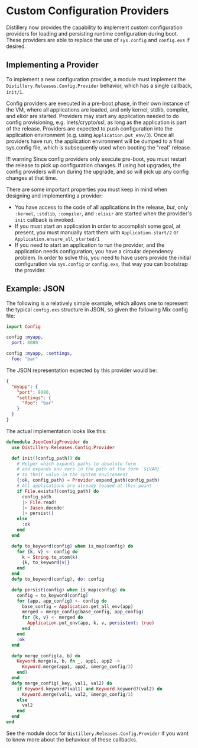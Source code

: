 # Custom Configuration Providers

Distillery now provides the capability to implement custom configuration
providers for loading and persisting runtime configuration during boot. These
providers are able to replace the use of `sys.config` and `config.exs` if
desired.

## Implementing a Provider

To implement a new configuration provider, a module must implement the
`Distillery.Releases.Config.Provider` behavior, which has a single callback, `init/1`.

Config providers are executed in a pre-boot phase, in their own instance of the
VM, where all applications are loaded, and only kernel, stdlib, compiler, and
elixir are started. Providers may start any application needed to do config provisioning,
e.g. inets/crypto/ssl, as long as the application is part of the release.
Providers are expected to push configuration into the application environment
(e.g. using `Application.put_env/3`). Once all providers have run, the
application environment will be dumped to a final sys.config file, which is
subsequently used when booting the "real" release.

!!! warning
    Since config providers only execute pre-boot, you must restart the release to
    pick up configuration changes. If using hot upgrades, the config providers
    will run during the upgrade, and so will pick up any config changes at that time.

There are some important properties you must keep in mind when designing and
implementing a provider:

- You have access to the code of all applications in the release, _but_, only
  `:kernel`, `:stdlib`, `:compiler`, and `:elixir` are started when the
  provider's `init` callback is invoked.
- If you must start an application in order to accomplish some goal, at present,
  you must manually start them with `Application.start/2` or
  `Application.ensure_all_started/1`
- If you need to start an application to run the provider, and the application
  needs configuration, you have a circular dependency problem. In order to solve
  this, you need to have users provide the initial configuration via
  `sys.config` or `config.exs`, that way you can bootstrap the provider.
  
## Example: JSON

The following is a relatively simple example, which allows one to represent the
typical `config.exs` structure in JSON, so given the following Mix config file:

```elixir
import Config

config :myapp,
  port: 8080

config :myapp, :settings,
  foo: "bar"
```

The JSON representation expected by this provider would be:

```json
{
  "myapp": {
    "port": 8080,
    "settings": {
      "foo": "bar"
    }
  }
}
```

The actual implementation looks like this:

```elixir
defmodule JsonConfigProvider do
  use Distillery.Releases.Config.Provider

  def init([config_path]) do
    # Helper which expands paths to absolute form
    # and expands env vars in the path of the form `${VAR}`
    # to their value in the system environment
    {:ok, config_path} = Provider.expand_path(config_path)
    # All applications are already loaded at this point
    if File.exists?(config_path) do
      config_path
      |> File.read!
      |> Jason.decode!
      |> persist()
    else
      :ok
    end
  end

  defp to_keyword(config) when is_map(config) do
    for {k, v} <- config do
      k = String.to_atom(k)
      {k, to_keyword(v)}
    end
  end
  defp to_keyword(config), do: config

  defp persist(config) when is_map(config) do
    config = to_keyword(config)
    for {app, app_config} <- config do
      base_config = Application.get_all_env(app)
      merged = merge_config(base_config, app_config)
      for {k, v} <- merged do
        Application.put_env(app, k, v, persistent: true)
      end
    end
    :ok
  end

  defp merge_config(a, b) do
    Keyword.merge(a, b, fn _, app1, app2 ->
      Keyword.merge(app1, app2, &merge_config/3)
    end)
  end
  defp merge_config(_key, val1, val2) do
    if Keyword.keyword?(val1) and Keyword.keyword?(val2) do
      Keyword.merge(val1, val2, &merge_config/3)
    else
      val2
    end
  end
end
```

See the module docs for `Distillery.Releases.Config.Provider` if you want to know more about the behaviour of these callbacks.
